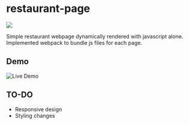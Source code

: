 # restaurant-page

![](preview/preview.png)

Simple restaurant webpage dynamically rendered with javascript alone. Implemented webpack to bundle js files for each page.

## Demo

![Live Demo](https://kmatic.github.io/Restaurant-Page/)

## TO-DO

- Responsive design
- Styling changes